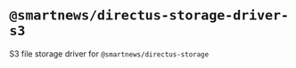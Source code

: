 # `@smartnews/directus-storage-driver-s3`

S3 file storage driver for `@smartnews/directus-storage`
